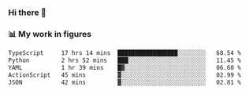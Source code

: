 ### Hi there 👋

### 📊 My work in figures

<!--START_SECTION:waka-->

```txt
TypeScript     17 hrs 14 mins  █████████████████░░░░░░░░   68.54 %
Python         2 hrs 52 mins   ███░░░░░░░░░░░░░░░░░░░░░░   11.45 %
YAML           1 hr 39 mins    █▓░░░░░░░░░░░░░░░░░░░░░░░   06.60 %
ActionScript   45 mins         ▓░░░░░░░░░░░░░░░░░░░░░░░░   02.99 %
JSON           42 mins         ▓░░░░░░░░░░░░░░░░░░░░░░░░   02.81 %
```

<!--END_SECTION:waka-->
